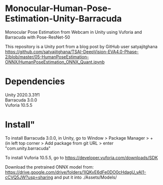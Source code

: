 # Monocular-Human-Pose-Estimation-Unity-Barracuda
Monocular Pose Estimation from Webcam in Unity using Vuforia and Barracuda with Pose-ResNet-50  
  
This repository is a Unity port from a blog post by GitHub user satyajitghana  
https://github.com/satyajitghana/TSAI-DeepVision-EVA4.0-Phase-2/blob/master/05-HumanPoseEstimation-ONNX/HumanPoseEstimation_ONNX_Quant.ipynb

# Dependencies
Unity 2020.3.31f1  
Barracuda 3.0.0  
Vuforia 10.5.5  

# Install"
To install Barracuda 3.0.0, in Unity, go to Window > Package Manager > + (in left top corner > Add package from git URL > enter "com.unity.barracuda"
  
To install Vuforia 10.5.5, go to https://developer.vuforia.com/downloads/SDK
  
Download the pretrained ONNX model from: https://drive.google.com/drive/folders/1IQKvE6dFe0DO0cHdagU_yAI1-cCVQ5JW?usp=sharing
and put it into ./Assets/Models/
